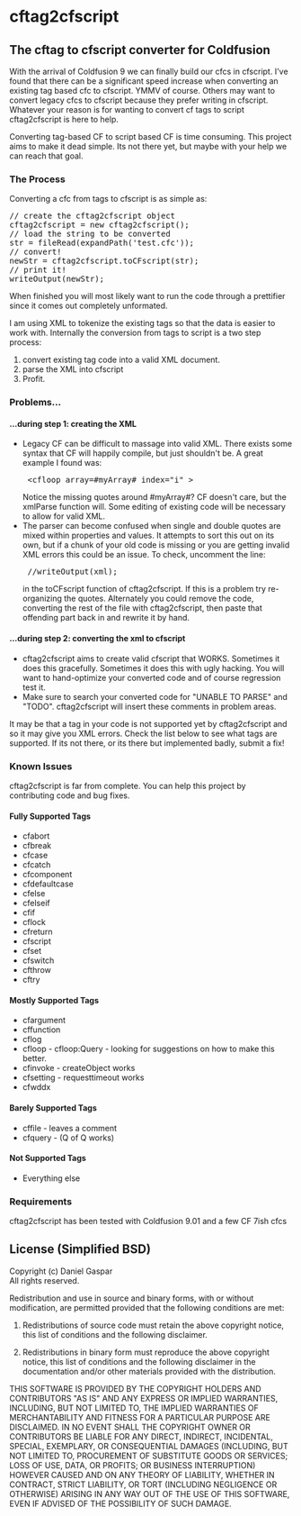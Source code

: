 cftag2cfscript
==============

<h2>The cftag to cfscript converter for Coldfusion</h2>

With the arrival of Coldfusion 9 we can finally build our cfcs in cfscript. I've found that there can be a significant speed increase when converting an existing tag based cfc to cfscript. YMMV of course. Others may want to convert legacy cfcs to cfscript because they prefer writing in cfscript. Whatever your reason is for wanting to convert cf tags to script cftag2cfscript is here to help.

Converting tag-based CF to script based CF is time consuming. This project aims to make it dead simple. Its not there yet, but maybe with your help we can reach that goal. 

<h3>The Process</h3>

Converting a cfc from tags to cfscript is as simple as:
<pre>
// create the cftag2cfscript object
cftag2cfscript = new cftag2cfscript();
// load the string to be converted
str = fileRead(expandPath('test.cfc'));
// convert!
newStr = cftag2cfscript.toCFscript(str);
// print it!
writeOutput(newStr);
</pre>
When finished you will most likely want to run the code through a prettifier since it comes out completely unformated. 

I am using XML to tokenize the existing tags so that the data is easier to work with. Internally the conversion from tags to script is a two step process:
<ol>
<li>convert existing tag code into a valid XML document.</li>
<li>parse the XML into cfscript</li>
<li>Profit.</li>
</ol>

<h3>Problems...</h3>
<h4>...during step 1: creating the XML</h4>

<ul>
<li>
Legacy CF can be difficult to massage into valid XML. There exists some syntax that CF will happily compile, but just shouldn't be. A great example I found was:
<pre>
 &lt;cfloop array=#myArray# index="i" &gt;
</pre>
Notice the missing quotes around #myArray#?  CF doesn't care, but the xmlParse function will. Some editing of existing code will be necessary to allow for valid XML. 
</li>
<li>
 The parser can become confused when single and double quotes are mixed within properties and values. It attempts to sort this out on its own, but if a chunk of your old code is missing or you are getting invalid XML errors this could be an issue. To check, uncomment the line:
 <pre> //writeOutput(xml); </pre>
 in the toCFscript function of cftag2cfscript. If this is a problem try re-organizing the quotes. Alternately you could remove the code, converting the rest of the file with cftag2cfscript, then paste that offending part back in and rewrite it by hand. 
</li>
</ul>

<h4>...during step 2: converting the xml to cfscript</h4>
<ul>
<li>
cftag2cfscript aims to create valid cfscript that WORKS. Sometimes it does this gracefully. Sometimes it does this with ugly hacking. You will want to hand-optimize your converted code and of course regression test it. 
</li>
<li>
Make sure to search your converted code for "UNABLE TO PARSE" and "TODO". cftag2cfscript will insert these comments in problem areas. 
</li>
</ul>

It may be that a tag in your code is not supported yet by cftag2cfscript and so it may give you XML errors. Check the list below to see what tags are supported. If its not there, or its there but implemented badly, submit a fix!

<h3>Known Issues</h3>
cftag2cfscript is far from complete. You can help this project by contributing code and bug fixes. 

<h4>Fully Supported Tags</h4>
<ul>
<li>cfabort</li>
<li>cfbreak</li>
<li>cfcase</li>
<li>cfcatch</li>
<li>cfcomponent</li>
<li>cfdefaultcase</li>
<li>cfelse</li>
<li>cfelseif</li>
<li>cfif</li>
<li>cflock</li>
<li>cfreturn</li>
<li>cfscript</li>
<li>cfset</li>
<li>cfswitch</li>
<li>cfthrow</li>
<li>cftry</li>
</ul>

<h4>Mostly Supported Tags</h4>
<ul>
<li>cfargument</li>
<li>cffunction</li>
<li>cflog</li>
<li>cfloop - cfloop:Query - looking for suggestions on how to make this better.</li>
<li>cfinvoke - createObject works </li>
<li>cfsetting - requesttimeout works </li>
<li>cfwddx</li>
</ul>

<h4>Barely Supported Tags</h4>
<ul>
<li>cffile - leaves a comment </li>
<li>cfquery - (Q of Q works)</li>
</ul>

<h4>Not Supported Tags</h4>
<ul>
<li>Everything else</li>
</ul>


<h3>Requirements</h3>

cftag2cfscript has been tested with Coldfusion 9.01 and a few CF 7ish cfcs

## License (Simplified BSD)

Copyright (c) Daniel Gaspar  
All rights reserved.

Redistribution and use in source and binary forms, with or without
modification, are permitted provided that the following conditions are met:

1. Redistributions of source code must retain the above copyright notice,
   this list of conditions and the following disclaimer.

2. Redistributions in binary form must reproduce the above copyright notice,
   this list of conditions and the following disclaimer in the documentation
   and/or other materials provided with the distribution.

THIS SOFTWARE IS PROVIDED BY THE COPYRIGHT HOLDERS AND CONTRIBUTORS "AS IS" AND
ANY EXPRESS OR IMPLIED WARRANTIES, INCLUDING, BUT NOT LIMITED TO, THE IMPLIED
WARRANTIES OF MERCHANTABILITY AND FITNESS FOR A PARTICULAR PURPOSE ARE
DISCLAIMED. IN NO EVENT SHALL THE COPYRIGHT OWNER OR CONTRIBUTORS BE LIABLE FOR
ANY DIRECT, INDIRECT, INCIDENTAL, SPECIAL, EXEMPLARY, OR CONSEQUENTIAL DAMAGES
(INCLUDING, BUT NOT LIMITED TO, PROCUREMENT OF SUBSTITUTE GOODS OR SERVICES;
LOSS OF USE, DATA, OR PROFITS; OR BUSINESS INTERRUPTION) HOWEVER CAUSED AND
ON ANY THEORY OF LIABILITY, WHETHER IN CONTRACT, STRICT LIABILITY, OR TORT
(INCLUDING NEGLIGENCE OR OTHERWISE) ARISING IN ANY WAY OUT OF THE USE OF THIS
SOFTWARE, EVEN IF ADVISED OF THE POSSIBILITY OF SUCH DAMAGE.
